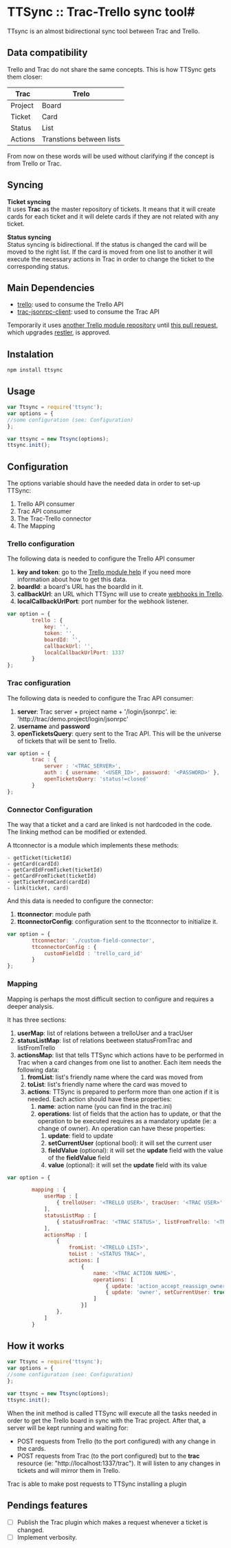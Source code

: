 # TTSync :: Trac-Trello sync tool#

TTsync is an almost bidirectional sync tool between Trac and Trello.

## Data compatibility ##

Trello and Trac do not share the same concepts. This is how TTSync gets them closer:
 
Trac|Trelo
------------- | -------------
Project|Board
Ticket|Card
Status|List
Actions|Transtions between lists

From now on these words will be used without clarifying if the concept is from Trello or Trac.

## Syncing ##

**Ticket syncing<br/>**
It uses **Trac** as the master repository of tickets. It means that it will create cards for each ticket and it will delete cards if they are not related with any ticket.

**Status syncing<br/>**
Status syncing is bidirectional. If the status is changed the card will be moved to the right list. If the card is moved from one list to another it will execute the necessary actions in Trac in order to change the ticket to the corresponding status.

## Main Dependencies ##
* [trello](https://www.npmjs.org/package/trello): used to consume the Trello API
* [trac-jsonrpc-client](https://www.npmjs.org/package/trac-jsonrpc-client): used to consume the Trac API 

Temporarily it uses [another Trello module repository](https://github.com/kblok/trello "another repository") until [this pull request](https://github.com/GraemeF/trello/pull/9 "this pull request for the Trello module"), which upgrades [restler](https://www.npmjs.org/package/restler "restler"), is approved.

## Instalation ##
```
npm install ttsync
```

## Usage ##
```javascript
var Ttsync = require('ttsync');
var options = {
//some configuration (see: Configuration)
};

var ttsync = new Ttsync(options);
ttsync.init();
```

## Configuration ##
The options variable should have the needed data in order to set-up TTSync:

1. Trello API consumer
2. Trac API consumer
3. The Trac-Trello connector
4. The Mapping

### Trello configuration ###
The following data is needed to configure the Trello API consumer

1. **key and token**: go to the [Trello module help](https://github.com/GraemeF/trello "Trello module help") if you need more information about how to get this data. 
2. **boardId**: a board's URL has the boardId in it.
3. **callbackUrl**: an URL which TTSync will use to create [webhooks in Trello](https://trello.com/docs/gettingstarted/webhooks.html "webhooks in Trello").
4. **localCallbackUrlPort**: port number for the webhook listener.
 

```javascript
var option = {
        trello : {
            key: '',
            token: '',
            boardId: '',
            callbackUrl: '',
			localCallbackUrlPort: 1337
        }
};
```

### Trac configuration ###
The following data is needed to configure the Trac API consumer:

1. **server**: Trac server + project name + '/login/jsonrpc'. ie: 'http://trac/demo.project/login/jsonrpc'
2. **username** and **password**
3. **openTicketsQuery**: query sent to the Trac API. This will be the universe of tickets that will be sent to Trello.

```javascript
var option = {
        trac : {
            server : '<TRAC_SERVER>',
            auth : { username: '<USER_ID>', password: '<PASSWORD>' },
            openTicketsQuery: 'status!=closed'
        }
};
```

### Connector Configuration ###
The way that a ticket and a card are linked is not hardcoded in the code. The linking method can be modified or extended.

A ttconnector is a module which implements these methods:

 	- getTicket(ticketId)
    - getCard(cardId)
    - getCardIdFromTicket(ticketId)
    - getCardFromTicket(ticketId)
    - getTicketFromCard(cardId)
    - link(ticket, card)

And this data is needed to configure the connector: 

1. **ttconnector**: module path
2. **ttconnectorConfig**: configuration sent to the ttconnector to initialize it. 


```javascript
var option = {
		ttconnector: './custom-field-connector',
        ttconnectorConfig : {
            customFieldId : 'trello_card_id'
        }
};
```

### Mapping ###
Mapping is perhaps the most difficult section to configure and requires a deeper analysis.

It has three sections:

1. **userMap**: list of relations between a trelloUser and a tracUser
2. **statusListMap**: list of relations beetween statusFromTrac and listFromTrello
3. **actionsMap**: list that tells TTSync which actions have to be performed in Trac when a card changes from one list to another. Each item needs the following data:
	1. **fromList**: list's friendly name where the card was moved from
	2. **toList**: list's friendly name where the card was moved to
	3. **actions**: TTSync is prepared to perform more than one action if it is needed. Each action should have these properties:
		1. **name**: action name (you can find in the trac.ini)
		2. **operations**: list of fields that the action has to update, or that the operation to be executed requires as a mandatory update (ie: a change of owner). An operation can have these properties:
			1. **update**: field to update
			2. **setCurrentUser** (optional bool): it will set the current user
			3. **fieldValue** (optional): it will set the **update** field with the value of the **fieldValue** field
			4. **value** (optional): it will set the **update** field with its value 

```javascript
var option = {

        mapping : {
			userMap : [
                { trelloUser: '<TRELLO USER>', tracUser: '<TRAC USER>' }
            ],
            statusListMap : [
                { statusFromTrac: '<TRAC STATUS>', listFromTrello: '<TRELLO STATUS>' },
            ],
            actionsMap : [
                {
                    fromList: '<TRELLO LIST>',
                    toList : '<STATUS TRAC>',
                    actions: [
                        {
                            name: '<TRAC ACTION NAME>',
                            operations: [
                                { update: 'action_accept_reassign_owner', setCurrentUser: true },
                                { update: 'owner', setCurrentUser: true },
                            ]
                        }]
                },
            ]
        }
```

## How it works ##

```javascript
var Ttsync = require('ttsync');
var options = {
//some configuration (see: Configuration)
};

var ttsync = new Ttsync(options);
ttsync.init();
```

When the init method is called TTSync will execute all the tasks needed in order to get the Trello board in sync with the Trac project. After that, a server will be kept running and waiting for:

* POST requests from Trello (to the port configured) with any change in the cards.
* POST requests from Trac (to the port configured) but to the **trac** resource (ie: "http://localhost:1337/trac"). It will listen to any changes in tickets and will mirror them in Trello.

Trac is able to make post requests to TTSync installing a plugin

## Pendings features ##

- [ ] Publish the Trac plugin which makes a request whenever a ticket is changed.
- [ ] Implement verbosity.
